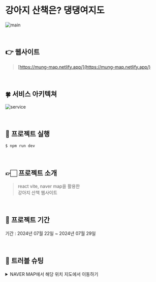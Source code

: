 # 강아지 산책은? 댕댕여지도

![main](https://github.com/user-attachments/assets/5e1074c7-2d6e-489e-9f94-d7362310b5a3)


<br>

## 👉 웹사이트 

>  [https://mung-map.netlify.app/](https://mung-map.netlify.app/)

<br>

## 🍀 서비스 아키텍쳐
![service](https://github.com/user-attachments/assets/1ba47223-fcc5-4c29-a837-3c725b06da4c)


<br>

## 🍬 프로젝트 실행

```js
$ npm run dev
```
<br>

## 👉🏻 프로젝트 소개

>  react vite, naver map을 활용한<br>
>  강아지 산책 웹사이트 <br>
<br>

## 📅 프로젝트 기간

기간 : 2024년 07월 22일 ~ 2024년 07월 29일

<br>

## 🚀 트러블 슈팅

<details>
 <summary>NAVER MAP에서 해당 위치 지도에서 이동하기</summary>
 <div markdown="1">       

  <br>
  NAVER MAP에서 해당 공간으로 지역 이동 하는 로직 추가 시 
 panToBounds(user)를 사용하여 지도의 경계의 위도, 경도를 입력해야하는데
 현재의 경도 위도는 naver에서 받아오는 것이 아니라 geolocation받아오므로 
 현재 위치의 지도상의 gtBound를 알기가 어려웠다.
 
```js
     const user = new naver.maps.LatLngBounds(
                      new naver.maps.LatLng(
                        Number(item?.위도) + 0.002,
                        Number(item?.경도) + 0.002
                      ),
                      new naver.maps.LatLng(
                        Number(item?.위도) - 0.002,
                        Number(item?.경도) - 0.002
                      )
                    );
```

위 와 같이 경계의 범위를 직접 지정해주어 이동하도록 진행하였다.
 
 </div>
 </details>

 

